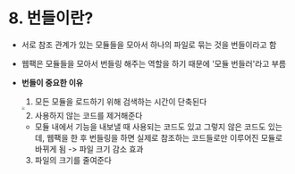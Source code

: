 # 8. 번들이란?

* 서로 참조 관계가 있는 모듈들을 모아서 하나의 파일로 묶는 것을 번들이라고 함

* 웹팩은 모듈들을 모아서 번들링 해주는 역할을 하기 때문에 '모듈 번들러'라고 부름

* **번들이 중요한 이유**

  1) 모든 모듈을 로드하기 위해 검색하는 시간이 단축된다

  <img src="C:\Users\haeri\Desktop\development\React\개인 공부 모음\Images\번들.JPG" style="zoom: 33%;" />

  2) 사용하지 않는 코드를 제거해준다

  * 모듈 내에서 기능을 내보낼 때 사용되는 코드도 있고 그렇지 않은 코드도 있는데, 웹팩을 한 후 번들링을 하면 실제로 참조하는 코드들로만 이루어진 모듈로 바뀌게 됨 -> 파일 크기 감소 효과

  3) 파일의 크기를 줄여준다